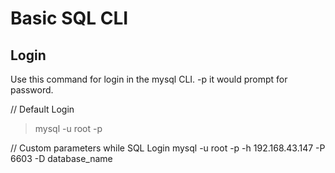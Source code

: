# Basic SQL CLI  

## Login

Use this command for login in the mysql CLI. -p it would prompt for password.

// Default Login
> mysql -u root -p

// Custom parameters while SQL Login
mysql -u root -p -h 192.168.43.147 -P 6603 -D database_name
